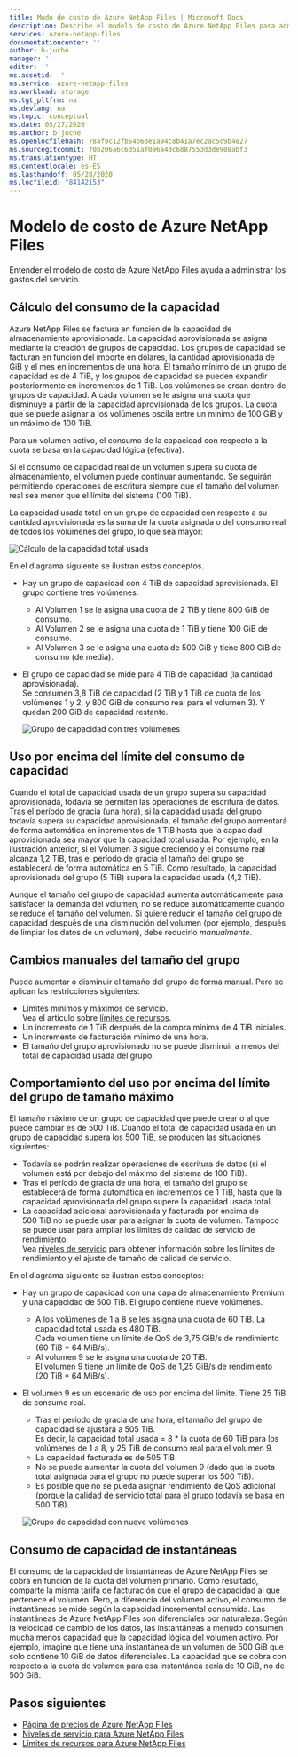 ```yaml
---
title: Modo de costo de Azure NetApp Files | Microsoft Docs
description: Describe el modelo de costo de Azure NetApp Files para administrar los gastos del servicio.
services: azure-netapp-files
documentationcenter: ''
author: b-juche
manager: ''
editor: ''
ms.assetid: ''
ms.service: azure-netapp-files
ms.workload: storage
ms.tgt_pltfrm: na
ms.devlang: na
ms.topic: conceptual
ms.date: 05/27/2020
ms.author: b-juche
ms.openlocfilehash: 78af9c12fb54b63e1a94c8b41a7ec2ac5c9b4e27
ms.sourcegitcommit: f0b206a6c6d51af096a4dc6887553d3de908abf3
ms.translationtype: HT
ms.contentlocale: es-ES
ms.lasthandoff: 05/28/2020
ms.locfileid: "84142153"
---
```

# <a name="cost-model-for-azure-netapp-files"></a>Modelo de costo de Azure NetApp Files 

Entender el modelo de costo de Azure NetApp Files ayuda a administrar los gastos del servicio.

## <a name="calculation-of-capacity-consumption"></a>Cálculo del consumo de la capacidad

Azure NetApp Files se factura en función de la capacidad de almacenamiento aprovisionada.  La capacidad aprovisionada se asigna mediante la creación de grupos de capacidad.  Los grupos de capacidad se facturan en función del importe en dólares, la cantidad aprovisionada de GiB y el mes en incrementos de una hora. El tamaño mínimo de un grupo de capacidad es de 4 TiB, y los grupos de capacidad se pueden expandir posteriormente en incrementos de 1 TiB. Los volúmenes se crean dentro de grupos de capacidad.  A cada volumen se le asigna una cuota que disminuye a partir de la capacidad aprovisionada de los grupos. La cuota que se puede asignar a los volúmenes oscila entre un mínimo de 100 GiB y un máximo de 100 TiB.  

Para un volumen activo, el consumo de la capacidad con respecto a la cuota se basa en la capacidad lógica (efectiva).

Si el consumo de capacidad real de un volumen supera su cuota de almacenamiento, el volumen puede continuar aumentando. Se seguirán permitiendo operaciones de escritura siempre que el tamaño del volumen real sea menor que el límite del sistema (100 TiB).  

La capacidad usada total en un grupo de capacidad con respecto a su cantidad aprovisionada es la suma de la cuota asignada o del consumo real de todos los volúmenes del grupo, lo que sea mayor: 

   ![Cálculo de la capacidad total usada](../media/azure-netapp-files/azure-netapp-files-total-used-capacity.png)

En el diagrama siguiente se ilustran estos conceptos.  
* Hay un grupo de capacidad con 4 TiB de capacidad aprovisionada.  El grupo contiene tres volúmenes.  
    * Al Volumen 1 se le asigna una cuota de 2 TiB y tiene 800 GiB de consumo.  
    * Al Volumen 2 se le asigna una cuota de 1 TiB y tiene 100 GiB de consumo.  
    * Al Volumen 3 se le asigna una cuota de 500 GiB y tiene 800 GiB de consumo (de media).  
* El grupo de capacidad se mide para 4 TiB de capacidad (la cantidad aprovisionada).  
    Se consumen 3,8 TiB de capacidad (2 TiB y 1 TiB de cuota de los volúmenes 1 y 2, y 800 GiB de consumo real para el volumen 3). Y quedan 200 GiB de capacidad restante.

   ![Grupo de capacidad con tres volúmenes](../media/azure-netapp-files/azure-netapp-files-capacity-pool-with-three-vols.png)

## <a name="overage-in-capacity-consumption"></a>Uso por encima del límite del consumo de capacidad  

Cuando el total de capacidad usada de un grupo supera su capacidad aprovisionada, todavía se permiten las operaciones de escritura de datos.  Tras el período de gracia (una hora), si la capacidad usada del grupo todavía supera su capacidad aprovisionada, el tamaño del grupo aumentará de forma automática en incrementos de 1 TiB hasta que la capacidad aprovisionada sea mayor que la capacidad total usada.  Por ejemplo, en la ilustración anterior, si el Volumen 3 sigue creciendo y el consumo real alcanza 1,2 TiB, tras el período de gracia el tamaño del grupo se establecerá de forma automática en 5 TiB.  Como resultado, la capacidad aprovisionada del grupo (5 TiB) supera la capacidad usada (4,2 TiB).  

Aunque el tamaño del grupo de capacidad aumenta automáticamente para satisfacer la demanda del volumen, no se reduce automáticamente cuando se reduce el tamaño del volumen. Si quiere reducir el tamaño del grupo de capacidad después de una disminución del volumen (por ejemplo, después de limpiar los datos de un volumen), debe reducirlo _manualmente_.

## <a name="manual-changes-of-the-pool-size"></a>Cambios manuales del tamaño del grupo  

Puede aumentar o disminuir el tamaño del grupo de forma manual. Pero se aplican las restricciones siguientes:
* Límites mínimos y máximos de servicio.  
    Vea el artículo sobre [límites de recursos](azure-netapp-files-resource-limits.md).
* Un incremento de 1 TiB después de la compra mínima de 4 TiB iniciales.
* Un incremento de facturación mínimo de una hora.
* El tamaño del grupo aprovisionado no se puede disminuir a menos del total de capacidad usada del grupo.

## <a name="behavior-of-maximum-size-pool-overage"></a>Comportamiento del uso por encima del límite del grupo de tamaño máximo   

El tamaño máximo de un grupo de capacidad que puede crear o al que puede cambiar es de 500 TiB.  Cuando el total de capacidad usada en un grupo de capacidad supera los 500 TiB, se producen las situaciones siguientes:
* Todavía se podrán realizar operaciones de escritura de datos (si el volumen está por debajo del máximo del sistema de 100 TiB).
* Tras el período de gracia de una hora, el tamaño del grupo se establecerá de forma automática en incrementos de 1 TiB, hasta que la capacidad aprovisionada del grupo supere la capacidad usada total.
* La capacidad adicional aprovisionada y facturada por encima de 500 TiB no se puede usar para asignar la cuota de volumen. Tampoco se puede usar para ampliar los límites de calidad de servicio de rendimiento.  
    Vea [niveles de servicio](azure-netapp-files-service-levels.md) para obtener información sobre los límites de rendimiento y el ajuste de tamaño de calidad de servicio.

En el diagrama siguiente se ilustran estos conceptos:
* Hay un grupo de capacidad con una capa de almacenamiento Premium y una capacidad de 500 TiB. El grupo contiene nueve volúmenes.
    * A los volúmenes de 1 a 8 se les asigna una cuota de 60 TiB.  La capacidad total usada es 480 TiB.  
        Cada volumen tiene un límite de QoS de 3,75 GiB/s de rendimiento (60 TiB * 64 MiB/s).  
    * Al volumen 9 se le asigna una cuota de 20 TiB.  
        El volumen 9 tiene un límite de QoS de 1,25 GiB/s de rendimiento (20 TiB * 64 MiB/s).
* El volumen 9 es un escenario de uso por encima del límite. Tiene 25 TiB de consumo real.  
    * Tras el período de gracia de una hora, el tamaño del grupo de capacidad se ajustará a 505 TiB.  
        Es decir, la capacidad total usada = 8 * la cuota de 60 TiB para los volúmenes de 1 a 8, y 25 TiB de consumo real para el volumen 9.
    * La capacidad facturada es de 505 TiB.
    * No se puede aumentar la cuota del volumen 9 (dado que la cuota total asignada para el grupo no puede superar los 500 TiB).
    * Es posible que no se pueda asignar rendimiento de QoS adicional (porque la calidad de servicio total para el grupo todavía se basa en 500 TiB).

   ![Grupo de capacidad con nueve volúmenes](../media/azure-netapp-files/azure-netapp-files-capacity-pool-with-nine-vols.png)

## <a name="capacity-consumption-of-snapshots"></a>Consumo de capacidad de instantáneas 

El consumo de la capacidad de instantáneas de Azure NetApp Files se cobra en función de la cuota del volumen primario.  Como resultado, comparte la misma tarifa de facturación que el grupo de capacidad al que pertenece el volumen.  Pero, a diferencia del volumen activo, el consumo de instantáneas se mide según la capacidad incremental consumida.  Las instantáneas de Azure NetApp Files son diferenciales por naturaleza. Según la velocidad de cambio de los datos, las instantáneas a menudo consumen mucha menos capacidad que la capacidad lógica del volumen activo. Por ejemplo, imagine que tiene una instantánea de un volumen de 500 GiB que solo contiene 10 GiB de datos diferenciales. La capacidad que se cobra con respecto a la cuota de volumen para esa instantánea sería de 10 GiB, no de 500 GiB. 

## <a name="next-steps"></a>Pasos siguientes

* [Página de precios de Azure NetApp Files](https://azure.microsoft.com/pricing/details/storage/netapp/)
* [Niveles de servicio para Azure NetApp Files](azure-netapp-files-service-levels.md)
* [Límites de recursos para Azure NetApp Files](azure-netapp-files-resource-limits.md)
